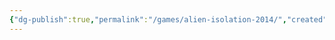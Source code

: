 ```yaml
---
{"dg-publish":true,"permalink":"/games/alien-isolation-2014/","created":"2023-12-01","updated":"2023-12-06"}
---
```


